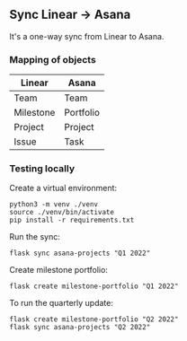 ## Sync Linear -> Asana

It's a one-way sync from Linear to Asana.

### Mapping of objects

| Linear    | Asana     |
| --------- | --------- |
| Team      | Team      |
| Milestone | Portfolio |
| Project   | Project   |
| Issue     | Task      |

### Testing locally

Create a virtual environment:

    python3 -m venv ./venv
    source ./venv/bin/activate
    pip install -r requirements.txt

Run the sync:

    flask sync asana-projects "Q1 2022"

Create milestone portfolio:

    flask create milestone-portfolio "Q1 2022"

To run the quarterly update:

```
flask create milestone-portfolio "Q2 2022"
flask sync asana-projects "Q2 2022"

```

